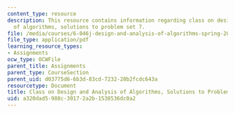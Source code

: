 ```yaml
---
content_type: resource
description: This resource contains information regarding class on design and analysis
  of algorithms, solutions to problem set 7.
file: /media/courses/6-046j-design-and-analysis-of-algorithms-spring-2015/a320dad5988c30172a2b1538536dc0a2_MIT6_046JS15_pset7sols.pdf
file_type: application/pdf
learning_resource_types:
- Assignments
ocw_type: OCWFile
parent_title: Assignments
parent_type: CourseSection
parent_uid: d03775d6-6b3d-83cd-7232-20b2fcdc643a
resourcetype: Document
title: Class on Design and Analysis of Algorithms, Solutions to Problem Set 7
uid: a320dad5-988c-3017-2a2b-1538536dc0a2
---
```

